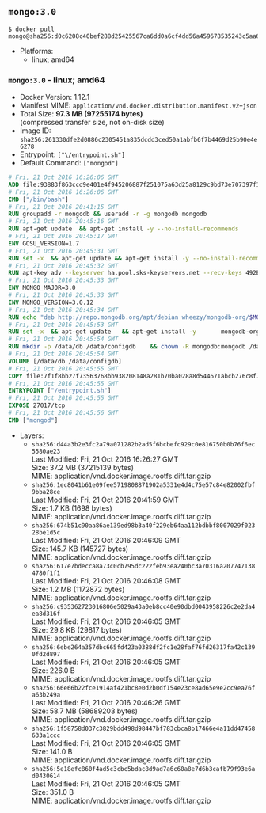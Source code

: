 ## `mongo:3.0`

```console
$ docker pull mongo@sha256:d0c6208c40bef288d25425567ca6dd0a6cf4dd56a459678535243c5aa6b58000
```

-	Platforms:
	-	linux; amd64

### `mongo:3.0` - linux; amd64

-	Docker Version: 1.12.1
-	Manifest MIME: `application/vnd.docker.distribution.manifest.v2+json`
-	Total Size: **97.3 MB (97255174 bytes)**  
	(compressed transfer size, not on-disk size)
-	Image ID: `sha256:261330dfe2d0886c2305451a835dcdd3ced50a1abfb6f7b4469d25b90e4e6278`
-	Entrypoint: `["\/entrypoint.sh"]`
-	Default Command: `["mongod"]`

```dockerfile
# Fri, 21 Oct 2016 16:26:06 GMT
ADD file:93883f863ccd9e401e4f945206887f251075a63d25a8129c9bd73e707397f109 in / 
# Fri, 21 Oct 2016 16:26:06 GMT
CMD ["/bin/bash"]
# Fri, 21 Oct 2016 20:41:15 GMT
RUN groupadd -r mongodb && useradd -r -g mongodb mongodb
# Fri, 21 Oct 2016 20:45:16 GMT
RUN apt-get update 	&& apt-get install -y --no-install-recommends 		numactl 	&& rm -rf /var/lib/apt/lists/*
# Fri, 21 Oct 2016 20:45:17 GMT
ENV GOSU_VERSION=1.7
# Fri, 21 Oct 2016 20:45:31 GMT
RUN set -x 	&& apt-get update && apt-get install -y --no-install-recommends ca-certificates wget && rm -rf /var/lib/apt/lists/* 	&& wget -O /usr/local/bin/gosu "https://github.com/tianon/gosu/releases/download/$GOSU_VERSION/gosu-$(dpkg --print-architecture)" 	&& wget -O /usr/local/bin/gosu.asc "https://github.com/tianon/gosu/releases/download/$GOSU_VERSION/gosu-$(dpkg --print-architecture).asc" 	&& export GNUPGHOME="$(mktemp -d)" 	&& gpg --keyserver ha.pool.sks-keyservers.net --recv-keys B42F6819007F00F88E364FD4036A9C25BF357DD4 	&& gpg --batch --verify /usr/local/bin/gosu.asc /usr/local/bin/gosu 	&& rm -r "$GNUPGHOME" /usr/local/bin/gosu.asc 	&& chmod +x /usr/local/bin/gosu 	&& gosu nobody true 	&& apt-get purge -y --auto-remove ca-certificates wget
# Fri, 21 Oct 2016 20:45:32 GMT
RUN apt-key adv --keyserver ha.pool.sks-keyservers.net --recv-keys 492EAFE8CD016A07919F1D2B9ECBEC467F0CEB10
# Fri, 21 Oct 2016 20:45:33 GMT
ENV MONGO_MAJOR=3.0
# Fri, 21 Oct 2016 20:45:33 GMT
ENV MONGO_VERSION=3.0.12
# Fri, 21 Oct 2016 20:45:34 GMT
RUN echo "deb http://repo.mongodb.org/apt/debian wheezy/mongodb-org/$MONGO_MAJOR main" > /etc/apt/sources.list.d/mongodb-org.list
# Fri, 21 Oct 2016 20:45:53 GMT
RUN set -x 	&& apt-get update 	&& apt-get install -y 		mongodb-org=$MONGO_VERSION 		mongodb-org-server=$MONGO_VERSION 		mongodb-org-shell=$MONGO_VERSION 		mongodb-org-mongos=$MONGO_VERSION 		mongodb-org-tools=$MONGO_VERSION 	&& rm -rf /var/lib/apt/lists/* 	&& rm -rf /var/lib/mongodb 	&& mv /etc/mongod.conf /etc/mongod.conf.orig
# Fri, 21 Oct 2016 20:45:54 GMT
RUN mkdir -p /data/db /data/configdb 	&& chown -R mongodb:mongodb /data/db /data/configdb
# Fri, 21 Oct 2016 20:45:54 GMT
VOLUME [/data/db /data/configdb]
# Fri, 21 Oct 2016 20:45:55 GMT
COPY file:7f1f8bb27f73563768bb938208148a281b70ba028a8d544671abcb276c8f741c in /entrypoint.sh 
# Fri, 21 Oct 2016 20:45:55 GMT
ENTRYPOINT ["/entrypoint.sh"]
# Fri, 21 Oct 2016 20:45:55 GMT
EXPOSE 27017/tcp
# Fri, 21 Oct 2016 20:45:56 GMT
CMD ["mongod"]
```

-	Layers:
	-	`sha256:d44a3b2e3fc2a79a071282b2ad5f6bcbefc929c0e816750b0b76f6ec5580ae23`  
		Last Modified: Fri, 21 Oct 2016 16:26:27 GMT  
		Size: 37.2 MB (37215139 bytes)  
		MIME: application/vnd.docker.image.rootfs.diff.tar.gzip
	-	`sha256:1ec8041b61e09fee5719808871902a5331e4d4c75e57c84e82002fbf9bba28ce`  
		Last Modified: Fri, 21 Oct 2016 20:41:59 GMT  
		Size: 1.7 KB (1698 bytes)  
		MIME: application/vnd.docker.image.rootfs.diff.tar.gzip
	-	`sha256:674b51c90aa86ae139ed98b3a40f229eb64aa112bdbbf8007029f02328be1d5c`  
		Last Modified: Fri, 21 Oct 2016 20:46:09 GMT  
		Size: 145.7 KB (145727 bytes)  
		MIME: application/vnd.docker.image.rootfs.diff.tar.gzip
	-	`sha256:617e7bdecca8a73c0cb795dc222feb93ea240bc3a70316a2077471384780f1f1`  
		Last Modified: Fri, 21 Oct 2016 20:46:08 GMT  
		Size: 1.2 MB (1172872 bytes)  
		MIME: application/vnd.docker.image.rootfs.diff.tar.gzip
	-	`sha256:c935362723016806e5029a43a0eb8cc40e90dbd0043958226c2e2da4ea8d316f`  
		Last Modified: Fri, 21 Oct 2016 20:46:05 GMT  
		Size: 29.8 KB (29817 bytes)  
		MIME: application/vnd.docker.image.rootfs.diff.tar.gzip
	-	`sha256:6ebe264a357dbc665fd423a0388df2fc1e28faf76fd26317fa42c1390fd2d897`  
		Last Modified: Fri, 21 Oct 2016 20:46:05 GMT  
		Size: 226.0 B  
		MIME: application/vnd.docker.image.rootfs.diff.tar.gzip
	-	`sha256:66e66b22fce1914af421bc8e0d2b0df154e23ce8ad65e9e2cc9ea76fa63b249a`  
		Last Modified: Fri, 21 Oct 2016 20:46:26 GMT  
		Size: 58.7 MB (58689203 bytes)  
		MIME: application/vnd.docker.image.rootfs.diff.tar.gzip
	-	`sha256:1f58758d037c3829bdd498d98447bf783cbca8b17466e4a11dd47458633a1ccc`  
		Last Modified: Fri, 21 Oct 2016 20:46:05 GMT  
		Size: 141.0 B  
		MIME: application/vnd.docker.image.rootfs.diff.tar.gzip
	-	`sha256:5e18efc860f4ad5c3cbc5bdac8d9ad7a6c60a8e7d6b3cafb79f93e6ad0430614`  
		Last Modified: Fri, 21 Oct 2016 20:46:05 GMT  
		Size: 351.0 B  
		MIME: application/vnd.docker.image.rootfs.diff.tar.gzip
